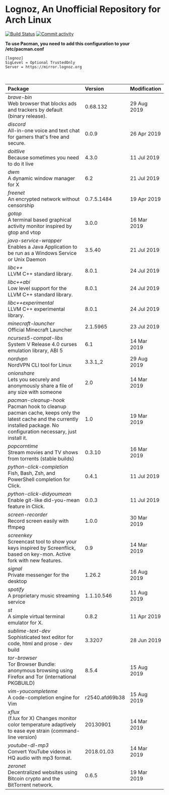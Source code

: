 # Lognoz, An Unofficial Repository for Arch Linux
[<img src="https://img.shields.io/travis/lognoz/lognoz-archlinux-repository/master.svg?style=flat-square" alt="Build Status">](https://travis-ci.org/lognoz/lognoz-archlinux-repository)
[<img src="https://img.shields.io/github/commit-activity/m/lognoz/lognoz-archlinux-repository.svg?style=flat-square" alt="Commit activity">](https://github.com/lognoz/lognoz-archlinux-repository/commits/master)

**To use Pacman, you need to add this configuration to your /etc/pacman.conf**

```
[lognoz]
SigLevel = Optional TrustedOnly
Server = https://mirror.lognoz.org
```
<br>

Package	|  Version	|  Modification
:--- | :--- | :---
*brave-bin*<br>Web browser that blocks ads and trackers by default (binary release). | 0.68.132 | 29 Aug 2019
*discord*<br>All-in-one voice and text chat for gamers that's free and secure. | 0.0.9 | 26 Apr 2019
*doitlive*<br>Because sometimes you need to do it live | 4.3.0 | 11 Jul 2019
*dwm*<br>A dynamic window manager for X | 6.2 | 21 Jul 2019
*freenet*<br>An encrypted network without censorship | 0.7.5.1484 | 19 Apr 2019
*gotop*<br>A terminal based graphical activity monitor inspired by gtop and vtop | 3.0.0 | 16 Mar 2019
*java-service-wrapper*<br>Enables a Java Application to be run as a Windows Service or Unix Daemon | 3.5.40 | 21 Jul 2019
*libc++*<br>LLVM C++ standard library. | 8.0.1 | 24 Jul 2019
*libc++abi*<br>Low level support for the LLVM C++ standard library. | 8.0.1 | 24 Jul 2019
*libc++experimental*<br>LLVM C++ experimental library. | 8.0.1 | 24 Jul 2019
*minecraft-launcher*<br>Official Minecraft Launcher | 2.1.5965 | 23 Jul 2019
*ncurses5-compat-libs*<br>System V Release 4.0 curses emulation library, ABI 5 | 6.1 | 14 Mar 2019
*nordvpn*<br>NordVPN CLI tool for Linux | 3.3.1_2 | 29 Aug 2019
*onionshare*<br>Lets you securely and anonymously share a file of any size with someone | 2.0 | 14 Mar 2019
*pacman-cleanup-hook*<br>Pacman hook to cleanup pacman cache, keeps only the latest cache and the currently installed package. No configuration necessary, just install it. | 1.0 | 19 Mar 2019
*popcorntime*<br>Stream movies and TV shows from torrents (stable builds) | 0.3.10 | 16 Mar 2019
*python-click-completion*<br>Fish, Bash, Zsh, and PowerShell completion for Click. | 0.4.1 | 11 Jul 2019
*python-click-didyoumean*<br>Enable git-like did-you-mean feature in Click. | 0.0.3 | 11 Jul 2019
*screen-recorder*<br>Record screen easily with ffmpeg | 1.0.0 | 30 Mar 2019
*screenkey*<br>Screencast tool to show your keys inspired by Screenflick, based on key-mon. Active fork with new features. | 0.9 | 14 Mar 2019
*signal*<br>Private messenger for the desktop | 1.26.2 | 16 Aug 2019
*spotify*<br>A proprietary music streaming service | 1.1.10.546 | 11 Aug 2019
*st*<br>A simple virtual terminal emulator for X. | 0.8.2 | 11 Apr 2019
*sublime-text-dev*<br>Sophisticated text editor for code, html and prose - dev build | 3.3207 | 28 Jun 2019
*tor-browser*<br>Tor Browser Bundle: anonymous browsing using Firefox and Tor (international PKGBUILD) | 8.5.4 | 15 Aug 2019
*vim-youcompleteme*<br>A code-completion engine for Vim | r2540.afd69b38 | 15 Aug 2019
*xflux*<br>(f.lux for X) Changes monitor color temperature adaptively to ease eye strain (command-line version) | 20130901 | 14 Mar 2019
*youtube-dl-mp3*<br>Convert YouTube videos in HQ audio with mp3 format. | 2018.01.03 | 14 Mar 2019
*zeronet*<br>Decentralized websites using Bitcoin crypto and the BitTorrent network. | 0.6.5 | 19 Mar 2019

